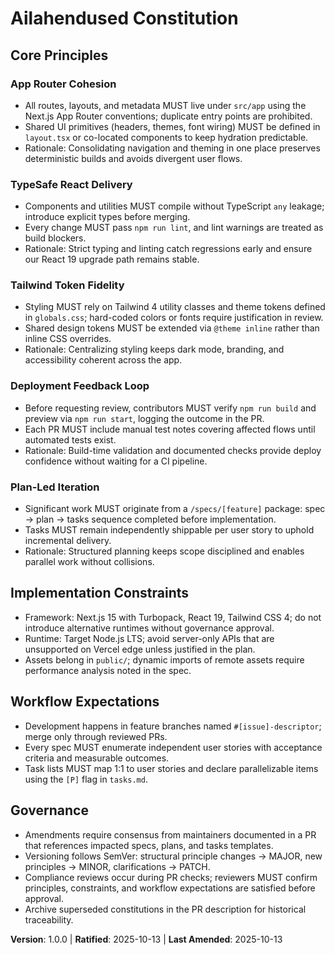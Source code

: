 <!--
Sync Impact Report
Version change: N/A -> 1.0.0
Modified principles:
- App Router Cohesion (new)
- TypeSafe React Delivery (new)
- Tailwind Token Fidelity (new)
- Deployment Feedback Loop (new)
- Plan-Led Iteration (new)
Added sections:
- Implementation Constraints
- Workflow Expectations
Removed sections:
- None
Templates requiring updates:
- OK .specify/templates/plan-template.md (reviewed, aligns with gates)
- OK .specify/templates/spec-template.md (reviewed, supports independent stories)
- OK .specify/templates/tasks-template.md (reviewed, supports story grouping)
Follow-up TODOs:
- None
-->
# Ailahendused Constitution

## Core Principles

### App Router Cohesion
- All routes, layouts, and metadata MUST live under `src/app` using the Next.js App Router conventions; duplicate entry points are prohibited.
- Shared UI primitives (headers, themes, font wiring) MUST be defined in `layout.tsx` or co-located components to keep hydration predictable.
- Rationale: Consolidating navigation and theming in one place preserves deterministic builds and avoids divergent user flows.

### TypeSafe React Delivery
- Components and utilities MUST compile without TypeScript `any` leakage; introduce explicit types before merging.
- Every change MUST pass `npm run lint`, and lint warnings are treated as build blockers.
- Rationale: Strict typing and linting catch regressions early and ensure our React 19 upgrade path remains stable.

### Tailwind Token Fidelity
- Styling MUST rely on Tailwind 4 utility classes and theme tokens defined in `globals.css`; hard-coded colors or fonts require justification in review.
- Shared design tokens MUST be extended via `@theme inline` rather than inline CSS overrides.
- Rationale: Centralizing styling keeps dark mode, branding, and accessibility coherent across the app.

### Deployment Feedback Loop
- Before requesting review, contributors MUST verify `npm run build` and preview via `npm run start`, logging the outcome in the PR.
- Each PR MUST include manual test notes covering affected flows until automated tests exist.
- Rationale: Build-time validation and documented checks provide deploy confidence without waiting for a CI pipeline.

### Plan-Led Iteration
- Significant work MUST originate from a `/specs/[feature]` package: spec -> plan -> tasks sequence completed before implementation.
- Tasks MUST remain independently shippable per user story to uphold incremental delivery.
- Rationale: Structured planning keeps scope disciplined and enables parallel work without collisions.

## Implementation Constraints
- Framework: Next.js 15 with Turbopack, React 19, Tailwind CSS 4; do not introduce alternative runtimes without governance approval.
- Runtime: Target Node.js LTS; avoid server-only APIs that are unsupported on Vercel edge unless justified in the plan.
- Assets belong in `public/`; dynamic imports of remote assets require performance analysis noted in the spec.

## Workflow Expectations
- Development happens in feature branches named `#[issue]-descriptor`; merge only through reviewed PRs.
- Every spec MUST enumerate independent user stories with acceptance criteria and measurable outcomes.
- Task lists MUST map 1:1 to user stories and declare parallelizable items using the `[P]` flag in `tasks.md`.

## Governance
- Amendments require consensus from maintainers documented in a PR that references impacted specs, plans, and tasks templates.
- Versioning follows SemVer: structural principle changes -> MAJOR, new principles -> MINOR, clarifications -> PATCH.
- Compliance reviews occur during PR checks; reviewers MUST confirm principles, constraints, and workflow expectations are satisfied before approval.
- Archive superseded constitutions in the PR description for historical traceability.

**Version**: 1.0.0 | **Ratified**: 2025-10-13 | **Last Amended**: 2025-10-13
